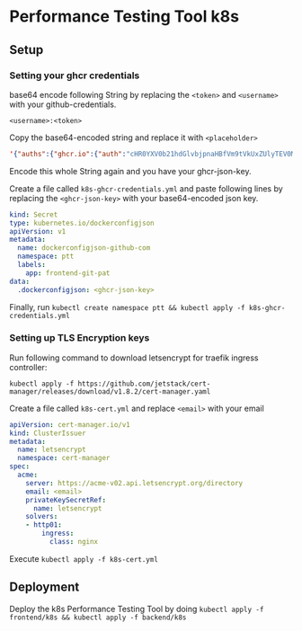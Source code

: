 # Performance Testing Tool k8s

## Setup

### Setting your ghcr credentials

base64 encode following String by replacing the `<token>` and `<username>` with your github-credentials.

```
<username>:<token>
```

Copy the base64-encoded string and replace it with `<placeholder>`

```json
'{"auths":{"ghcr.io":{"auth":"cHR0YXV0b21hdGlvbjpnaHBfVm9tVkUxZUlyTEV0Mk9XdG43c3ptZ0EyMlRGUzF3M3NLaFdp"}}}'
```

Encode this whole String again and you have your ghcr-json-key.

Create a file called `k8s-ghcr-credentials.yml` and paste following lines by replacing the `<ghcr-json-key>` with your base64-encoded json key.

```yml
kind: Secret
type: kubernetes.io/dockerconfigjson
apiVersion: v1
metadata:
  name: dockerconfigjson-github-com
  namespace: ptt
  labels:
    app: frontend-git-pat
data:
  .dockerconfigjson: <ghcr-json-key>
```

Finally, run `kubectl create namespace ptt && kubectl apply -f k8s-ghcr-credentials.yml`

### Setting up TLS Encryption keys

Run following command to download letsencrypt for traefik ingress controller:

`kubectl apply -f https://github.com/jetstack/cert-manager/releases/download/v1.8.2/cert-manager.yaml `

Create a file called `k8s-cert.yml` and replace `<email>` with your email

```yml
apiVersion: cert-manager.io/v1
kind: ClusterIssuer
metadata:
  name: letsencrypt
  namespace: cert-manager
spec:
  acme:
    server: https://acme-v02.api.letsencrypt.org/directory
    email: <email>
    privateKeySecretRef:
      name: letsencrypt
    solvers:
    - http01:
        ingress:
          class: nginx
```

Execute `kubectl apply -f k8s-cert.yml`

## Deployment

Deploy the k8s Performance Testing Tool by doing `kubectl apply -f frontend/k8s && kubectl apply -f backend/k8s`